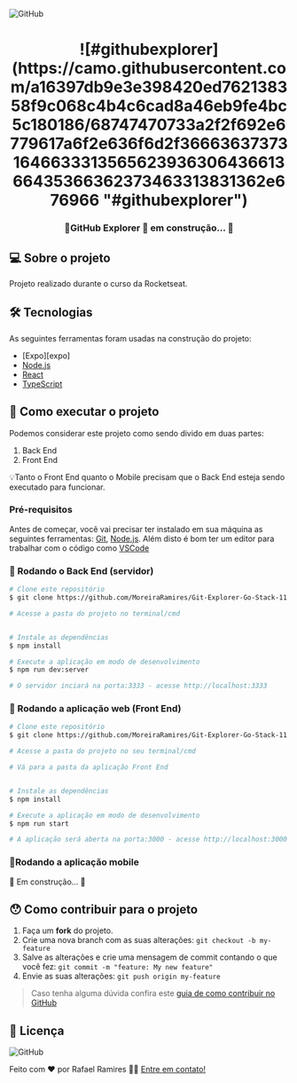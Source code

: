

![GitHub](https://img.shields.io/github/license/MoreiraRamires/Git-Explorer-Go-Stack-11)
<h1 align="center">
    ![#githubexplorer](https://camo.githubusercontent.com/a16397db9e3e398420ed762138358f9c068c4b4c6cad8a46eb9fe4bc5c180186/68747470733a2f2f692e6779617a6f2e636f6d2f36663637373164663331356562393630643661366435366362373463313831362e676966 "#githubexplorer")
</h1>

<h3 align="center"> 
	🚧GitHub Explorer 🚀 em construção... 🚧
</h3>



## 💻 Sobre o projeto


Projeto realizado durante o curso da Rocketseat.

## 🛠 Tecnologias

As seguintes ferramentas foram usadas na construção do projeto:

- [Expo][expo]
- [Node.js][nodejs]
- [React][reactjs]
- [TypeScript][typescript]


## 🚀 Como executar o projeto

Podemos considerar este projeto como sendo divido em duas partes:
1. Back End 
2. Front End 


💡Tanto o Front End quanto o Mobile precisam que o Back End esteja sendo executado para funcionar.

### Pré-requisitos

Antes de começar, você vai precisar ter instalado em sua máquina as seguintes ferramentas:
[Git](https://git-scm.com), [Node.js][nodejs]. 
Além disto é bom ter um editor para trabalhar com o código como [VSCode][vscode]

### 🎲 Rodando o Back End (servidor)

```bash
# Clone este repositório
$ git clone https://github.com/MoreiraRamires/Git-Explorer-Go-Stack-11.git

# Acesse a pasta do projeto no terminal/cmd


# Instale as dependências
$ npm install

# Execute a aplicação em modo de desenvolvimento
$ npm run dev:server

# O servidor inciará na porta:3333 - acesse http://localhost:3333 
```

### 🧭 Rodando a aplicação web (Front End)

```bash
# Clone este repositório
$ git clone https://github.com/MoreiraRamires/Git-Explorer-Go-Stack-11.git

# Acesse a pasta do projeto no seu terminal/cmd

# Vá para a pasta da aplicação Front End


# Instale as dependências
$ npm install

# Execute a aplicação em modo de desenvolvimento
$ npm run start

# A aplicação será aberta na porta:3000 - acesse http://localhost:3000
```

### 📱Rodando a aplicação mobile 

🚧 Em construção... 🚧

## 😯 Como contribuir para o projeto

1. Faça um **fork** do projeto.
2. Crie uma nova branch com as suas alterações: `git checkout -b my-feature`
3. Salve as alterações e crie uma mensagem de commit contando o que você fez: `git commit -m "feature: My new feature"`
4. Envie as suas alterações: `git push origin my-feature`
> Caso tenha alguma dúvida confira este [guia de como contribuir no GitHub](https://github.com/firstcontributions/first-contributions)


## 📝 Licença

![GitHub](https://img.shields.io/github/license/MoreiraRamires/Git-Explorer-Go-Stack-11)

Feito com ❤️ por Rafael Ramires 👋🏽 [Entre em contato!](https://www.linkedin.com/in/rafael-ramires-791aa378/)

[nodejs]: https://nodejs.org/
[typescript]: https://www.typescriptlang.org/
[reactjs]: https://reactjs.org
[yarn]: https://yarnpkg.com/
[vscode]: https://code.visualstudio.com/
[vceditconfig]: https://marketplace.visualstudio.com/items?itemName=EditorConfig.EditorConfig
[license]: https://opensource.org/licenses/MIT

